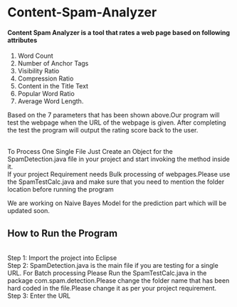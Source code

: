 # Content-Spam-Analyzer

<h4>Content Spam Analyzer is a tool that rates a web page based on following attributes</h4>

1) Word Count <br>
2) Number of Anchor Tags<br>
3) Visibility Ratio<br>
4) Compression Ratio<br>
5) Content in the Title Text<br>
6) Popular Word Ratio<br>
7) Average Word Length.<br>

Based on the 7 parameters that has been shown above.Our program will test the webpage when the URL of the webpage is given. 
After completing the test the program will output the rating score back to the user.

<br>
To Process One Single File Just Create an Object for the SpamDetection.java file in your project and start invoking the method inside it.
<br>
If your project Requirement needs Bulk processing of webpages.Please use the SpamTestCalc.java and make sure that you need to mention the folder location
before running the program
<br>



We are working on Naive Bayes Model for the prediction part which will be updated soon.


<h2>How to Run the Program</h2>
<br>
Step 1: Import the project into Eclipse
<br>
Step 2: SpamDetection.java is the main file if you are testing for a single URL. For Batch processing Please Run the SpamTestCalc.java in the package com.spam.detection.Please change the folder name that has been hard coded in the file.Please change it as per your project requirement.
<br>
Step 3: Enter the URL 
<br>
<br>
 
